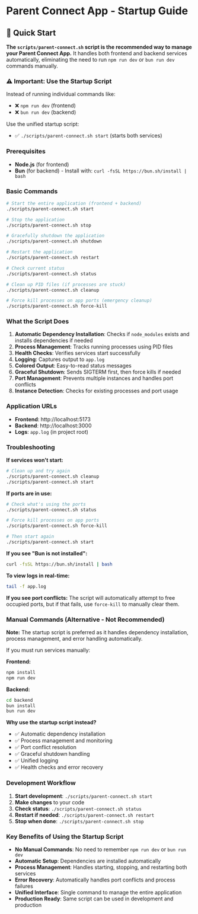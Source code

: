 # Parent Connect App - Startup Guide

## 🚀 Quick Start

**The `scripts/parent-connect.sh` script is the recommended way to manage your Parent Connect App.** It handles both frontend and backend services automatically, eliminating the need to run `npm run dev` or `bun run dev` commands manually.

### ⚠️ Important: Use the Startup Script

Instead of running individual commands like:
- ❌ `npm run dev` (frontend)
- ❌ `bun run dev` (backend)

Use the unified startup script:
- ✅ `./scripts/parent-connect.sh start` (starts both services)

### Prerequisites

- **Node.js** (for frontend)
- **Bun** (for backend) - Install with: `curl -fsSL https://bun.sh/install | bash`

### Basic Commands

```bash
# Start the entire application (frontend + backend)
./scripts/parent-connect.sh start

# Stop the application
./scripts/parent-connect.sh stop

# Gracefully shutdown the application
./scripts/parent-connect.sh shutdown

# Restart the application
./scripts/parent-connect.sh restart

# Check current status
./scripts/parent-connect.sh status

# Clean up PID files (if processes are stuck)
./scripts/parent-connect.sh cleanup

# Force kill processes on app ports (emergency cleanup)
./scripts/parent-connect.sh force-kill
```

### What the Script Does

1. **Automatic Dependency Installation**: Checks if `node_modules` exists and installs dependencies if needed
2. **Process Management**: Tracks running processes using PID files
3. **Health Checks**: Verifies services start successfully
4. **Logging**: Captures output to `app.log`
5. **Colored Output**: Easy-to-read status messages
6. **Graceful Shutdown**: Sends SIGTERM first, then force kills if needed
7. **Port Management**: Prevents multiple instances and handles port conflicts
8. **Instance Detection**: Checks for existing processes and port usage

### Application URLs

- **Frontend**: http://localhost:5173
- **Backend**: http://localhost:3000
- **Logs**: `app.log` (in project root)

### Troubleshooting

**If services won't start:**
```bash
# Clean up and try again
./scripts/parent-connect.sh cleanup
./scripts/parent-connect.sh start
```

**If ports are in use:**
```bash
# Check what's using the ports
./scripts/parent-connect.sh status

# Force kill processes on app ports
./scripts/parent-connect.sh force-kill

# Then start again
./scripts/parent-connect.sh start
```

**If you see "Bun is not installed":**
```bash
curl -fsSL https://bun.sh/install | bash
```

**To view logs in real-time:**
```bash
tail -f app.log
```

**If you see port conflicts:**
The script will automatically attempt to free occupied ports, but if that fails, use `force-kill` to manually clear them.

### Manual Commands (Alternative - Not Recommended)

**Note:** The startup script is preferred as it handles dependency installation, process management, and error handling automatically.

If you must run services manually:

**Frontend:**
```bash
npm install
npm run dev
```

**Backend:**
```bash
cd backend
bun install
bun run dev
```

**Why use the startup script instead?**
- ✅ Automatic dependency installation
- ✅ Process management and monitoring
- ✅ Port conflict resolution
- ✅ Graceful shutdown handling
- ✅ Unified logging
- ✅ Health checks and error recovery

### Development Workflow

1. **Start development**: `./scripts/parent-connect.sh start`
2. **Make changes** to your code
3. **Check status**: `./scripts/parent-connect.sh status`
4. **Restart if needed**: `./scripts/parent-connect.sh restart`
5. **Stop when done**: `./scripts/parent-connect.sh stop`

### Key Benefits of Using the Startup Script

- **No Manual Commands**: No need to remember `npm run dev` or `bun run dev`
- **Automatic Setup**: Dependencies are installed automatically
- **Process Management**: Handles starting, stopping, and restarting both services
- **Error Recovery**: Automatically handles port conflicts and process failures
- **Unified Interface**: Single command to manage the entire application
- **Production Ready**: Same script can be used in development and production
